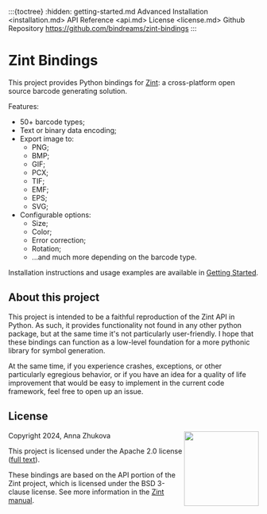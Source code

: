 :::{toctree}
:hidden:
getting-started.md
Advanced Installation <installation.md>
API Reference <api.md>
License <license.md>
Github Repository <https://github.com/bindreams/zint-bindings>
:::

# Zint Bindings
This project provides Python bindings for [Zint](https://www.zint.org.uk/): a cross-platform open source barcode generating solution.

Features:
- 50+ barcode types;
- Text or binary data encoding;
- Export image to:
	- PNG;
	- BMP;
	- GIF;
	- PCX;
	- TIF;
	- EMF;
	- EPS;
	- SVG;
- Configurable options:
	- Size;
	- Color;
	- Error correction;
	- Rotation;
	- ...and much more depending on the barcode type.

Installation instructions and usage examples are available in [Getting Started](getting-started.md).

## About this project
This project is intended to be a faithful reproduction of the Zint API in Python. As such, it provides functionality not found in any other python package, but at the same time it's not particularly user-friendly. I hope that these bindings can function as a low-level foundation for a more pythonic library for symbol generation.

At the same time, if you experience crashes, exceptions, or other particularly egregious behavior, or if you have an idea for a quality of life improvement that would be easy to implement in the current code framework, feel free to open up an issue.

## License
<img align="right" width="150px" height="150px" src="https://www.apache.org/foundation/press/kit/img/the-apache-way-badge/Indigo-THE_APACHE_WAY_BADGE-rgb.svg">

Copyright 2024, Anna Zhukova

This project is licensed under the Apache 2.0 license ([full text](license.md)).

These bindings are based on the API portion of the Zint project, which is licensed under the BSD 3-clause license. See more information in the [Zint manual](https://www.zint.org.uk/manual/chapter/7).
